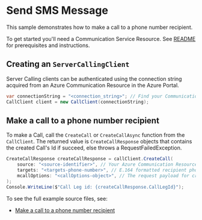 # Send SMS Message

This sample demonstrates how to make a call to a phone number recipient.

To get started you'll need a Communication Service Resource.  See [README][README] for prerequisites and instructions.

## Creating an `ServerCallingClient`

Server Calling clients can be authenticated using the connection string acquired from an Azure Communication Resource in the Azure Portal.

```C# Snippet:Azure_Communication_ServerCalling_Tests_Samples_CreateServerCallingClient
var connectionString = "<connection_string>"; // Find your Communication Services resource in the Azure portal
CallClient client = new CallClient(connectionString);
```

## Make a call to a phone number recipient

To make a Call, call the `CreateCall` or `CreateCallAsync` function from the `CallClient`. The returned value is `CreateCallResponse` objects that contains the created Call's Id if succeed, else throws a RequestFailedException.

```C# Snippet:Azure_Communication_Call_Tests_CreateCall
CreateCallResponse createCallResponse = callClient.CreateCall(
    source: "<source-identifier>", // Your Azure Communication Resource Guid Id used to make a Call
    targets: "<targets-phone-number>", // E.164 formatted recipient phone number
    mcallOptions: "<callOptions-object>", // The request payload for creating a call.
);
Console.WriteLine($"Call Leg id: {createCallResponse.CallLegId}");
```

To see the full example source files, see:

* [Make a call to a phone number recipient](Sample1_CallClient.cs)

[README]: https://github.com/Azure/azure-sdk-for-net/blob/master/sdk/communication/Azure.Communication.Calling.Server/README.md#getting-started
